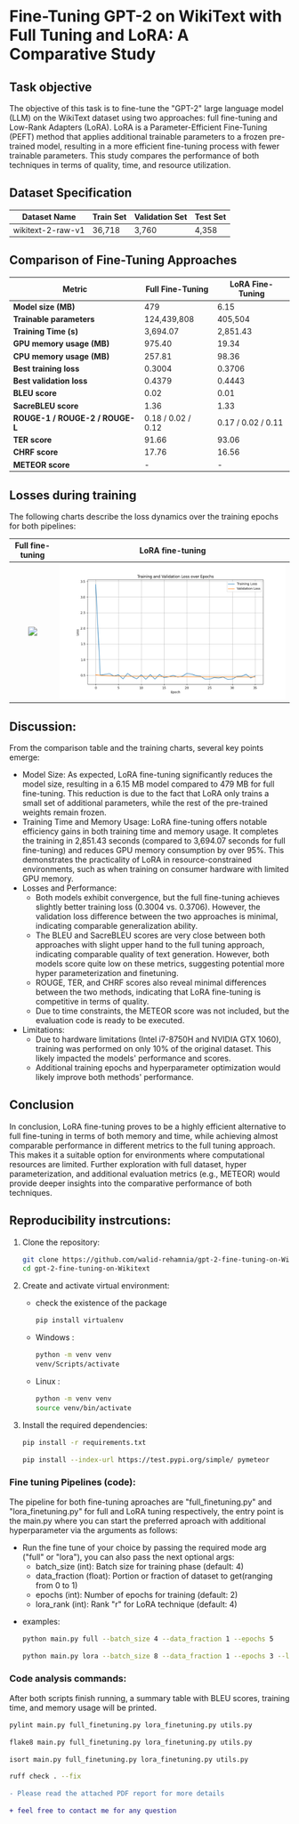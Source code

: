 # Fine-Tuning GPT-2 on WikiText with Full Tuning and LoRA: A Comparative Study

## Task objective
The objective of this task is to fine-tune the "GPT-2" large language model (LLM) on the WikiText dataset using two approaches: full fine-tuning and Low-Rank Adapters (LoRA). LoRA is a Parameter-Efficient Fine-Tuning (PEFT) method that applies additional trainable parameters to a frozen pre-trained model, resulting in a more efficient fine-tuning process with fewer trainable parameters. This study compares the performance of both techniques in terms of quality, time, and resource utilization.

## Dataset Specification

| **Dataset Name**        | **Train Set** | **Validation Set** | **Test Set** |
|-------------------------|---------------|--------------------|--------------|
| wikitext-2-raw-v1      | 36,718        | 3,760              | 4,358        |


## Comparison of Fine-Tuning Approaches

| **Metric**                            | **Full Fine-Tuning** | **LoRA Fine-Tuning** |
|---------------------------------------|----------------------|----------------------|
| **Model size (MB)**                   | 479                  | 6.15                 |
| **Trainable parameters**              | 124,439,808          | 405,504              |
| **Training Time (s)**                 | 3,694.07             | 2,851.43             |
| **GPU memory usage (MB)**             | 975.40               | 19.34                |
| **CPU memory usage (MB)**             | 257.81               | 98.36                |
| **Best training loss**                | 0.3004               | 0.3706               |
| **Best validation loss**              | 0.4379               | 0.4443               |
| **BLEU score**                        | 0.02                 | 0.01                 |
| **SacreBLEU score**                   | 1.36                 | 1.33                 |
| **ROUGE-1 / ROUGE-2 / ROUGE-L**       | 0.18 / 0.02 / 0.12   | 0.17 / 0.02 / 0.11   |
| **TER score**                         | 91.66                | 93.06                |
| **CHRF score**                        | 17.76                | 16.56                |
| **METEOR score**                      | -                    | -                    |

## Losses during training
The following charts describe the loss dynamics over the training epochs for both pipelines:
      
Full fine- tuning             |  LoRA fine-tuning
:-------------------------:|:-------------------------:
![ ](full_last-1.png)      |  ![alt text](lora_last.png)

## Discussion:

From the comparison table and the training charts, several key points emerge:
* Model Size: As expected, LoRA fine-tuning significantly reduces the model size, resulting in a 6.15 MB model compared to 479 MB for full fine-tuning. This reduction is due to the fact that LoRA only trains a small set of additional parameters, while the rest of the pre-trained weights remain frozen.
* Training Time and Memory Usage: LoRA fine-tuning offers notable efficiency gains in both training time and memory usage. It completes the training in 2,851.43 seconds (compared to 3,694.07 seconds for full fine-tuning) and reduces GPU memory consumption by over 95%. This demonstrates the practicality of LoRA in resource-constrained environments, such as when training on consumer hardware with limited GPU memory.
* Losses and Performance:
   * Both models exhibit convergence, but the full fine-tuning achieves slightly better training loss (0.3004 vs. 0.3706). However, the validation loss difference between the two approaches is minimal, indicating comparable generalization ability.
   * The BLEU and SacreBLEU scores are very close between both approaches with slight upper hand to the full tuning approach, indicating comparable quality of text generation. However, both models score quite low on these metrics, suggesting potential more hyper parameterization and finetuning.
   * ROUGE, TER, and CHRF scores also reveal minimal differences between the two methods, indicating that LoRA fine-tuning is competitive in terms of quality.
   * Due to time constraints, the METEOR score was not included, but the evaluation code is ready to be executed.
* Limitations:
   * Due to hardware limitations (Intel i7-8750H and NVIDIA GTX 1060), training was performed on only 10% of the original dataset. This likely impacted the models' performance and scores.
   * Additional training epochs and hyperparameter optimization would likely improve both methods' performance.


## Conclusion
In conclusion, LoRA fine-tuning proves to be a highly efficient alternative to full fine-tuning
in terms of both memory and time, while achieving almost comparable performance in
different metrics to the full tuning approach. This makes it a suitable option for environments where computational resources
are limited. Further exploration with full dataset, hyper parameterization, and additional evaluation metrics (e.g., METEOR) would provide deeper insights into the comparative performance of both
techniques.


## Reproducibility instrcutions:

1. Clone the repository:
   ```bash
   git clone https://github.com/walid-rehamnia/gpt-2-fine-tuning-on-Wikitext
   cd gpt-2-fine-tuning-on-Wikitext
   ```

2. Create and activate virtual environment:

    - check the existence of the package
        ```bash
        pip install virtualenv
        ```

    - Windows : 
        ```bash
        python -m venv venv
        venv/Scripts/activate
        ```
    - Linux : 
        ```bash
        python -m venv venv
        source venv/bin/activate
        ```

3. Install the required dependencies:
   ```bash
   pip install -r requirements.txt
   ```
   ```bash
   pip install --index-url https://test.pypi.org/simple/ pymeteor
   ```

### Fine tuning Pipelines (code):
The pipeline for both fine-tuning aproaches are "full_finetuning.py" and "lora_finetuning.py" for full and LoRA tuning respectively, the entry point is the main.py where you can start the preferred aproach  with additional hyperparameter via the arguments as follows:

- Run the fine tune of your choice by passing the required mode arg ("full" or "lora"),
  you can also pass the next optional args: 
   - batch_size (int): Batch size for training phase (default: 4)
   - data_fraction (float): Portion or fraction of dataset to get(ranging from 0 to 1)
   - epochs (int): Number of epochs for training (default: 2)
   - lora_rank (int): Rank "r" for LoRA technique (default: 4)

+ examples:
   ```bash
   python main.py full --batch_size 4 --data_fraction 1 --epochs 5
   ```
   ```bash
   python main.py lora --batch_size 8 --data_fraction 1 --epochs 3 --lora_rank 8
   ```

### Code analysis commands:
   After both scripts finish running, a summary table with BLEU scores, training time, and memory usage will be printed.
```bash
pylint main.py full_finetuning.py lora_finetuning.py utils.py
```
```bash
flake8 main.py full_finetuning.py lora_finetuning.py utils.py
```
```bash
isort main.py full_finetuning.py lora_finetuning.py utils.py
```
```bash
ruff check . --fix
```

```diff
- Please read the attached PDF report for more details
```

```diff
+ feel free to contact me for any question
```